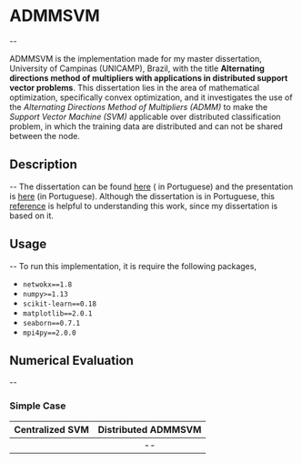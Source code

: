 # ADMMSVM
--

ADMMSVM is the implementation made for my master dissertation, University of Campinas (UNICAMP), Brazil, with the title **Alternating directions
method of multipliers with applications in distributed support vector problems**.
This dissertation lies in the area of mathematical optimization, specifically convex optimization, and it investigates
the use of the *Alternating Directions Method of Multipliers (ADMM)* to make the *Support Vector Machine (SVM)*
applicable over distributed classification problem, in which the training data are distributed and can not be shared
between the node.

## Description
--
The dissertation can be found [here](https://github.com/caiodadauto/Distributed-SVM/blob/master/dissertation/dissertation.pdf) ( in Portuguese)
and the presentation is [here](https://github.com/caiodadauto/Distributed-SVM/blob/master/dissertation/presentation.pdf) (in Portuguese).
Although the dissertation is in Portuguese, this [reference](https://dl.acm.org/citation.cfm?id=1859906) is helpful to understanding this
work, since my dissertation is based on it.

## Usage
--
To run this implementation, it is require the following packages,
* `netwokx==1.8`
* `numpy>=1.13`
* `scikit-learn==0.18`
* `matplotlib==2.0.1`
* `seaborn==0.7.1`
* `mpi4py==2.0.0`

## Numerical Evaluation
--
### Simple Case
Centralized SVM             |   Distributed ADMMSVM
:-------------------------:|:-------------------------:
![]()  |  ![]()--
